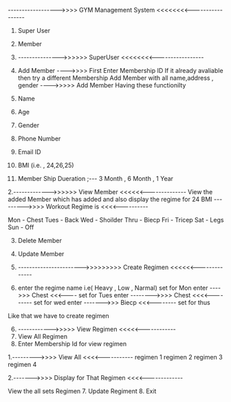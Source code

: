 ------------------>>>> GYM Management System <<<<<<<<-----------------

1. Super User
2. Member 

1. --------------->>>>>> SuperUser <<<<<<<<-----------------


1. Add Member ---->>>> First Enter Membership ID If it already avaliable then try a different Membership Add Member with all name,address , gender
---->>>>> Add Member Having these functionilty 
1. Name
2. Age
3. Gender 
4. Phone Number 
5. Email ID 
6. BMI (i.e. , 24,26,25)
7. Member Ship Dueration ;--- 3 Month , 6 Month , 1 Year


2.------------->>>>>> View Member <<<<<<--------------
View the added Member which has added and also display the regime for 24 BMI
--------->>>> Workout Regime is <<<<----------

Mon - Chest
Tues - Back
Wed - Shoilder 
Thru - Biecp 
Fri - Tricep
Sat - Legs
Sun - Off 
 
3. Delete Member
4. Update Member

5. ----------------------->>>>>>>>> Create Regimen <<<<<<--------------
1. enter the regime name i.e( Heavy , Low , Narmal)
set for Mon
enter ---->>> Chest <<<----
set for Tues
enter -------->>>> Chest <<<<---------
set for wed
enter ------->>> Biecp <<<--------
set for thus

Like  that we have to create regimen 

6. ------------>>>>> View Regimen <<<<<------------
1. View All Regimen
2. Enter Membership Id for view regimen

1.--------->>>> View All <<<<-----------
regimen 1
regimen 2
regimen 3
regimen 4

2.------->>>> Display for That Regimen <<<<-------------
 

View the all sets Regimen 
7. Update Regiment 
8. Exit


